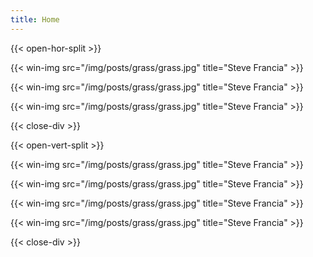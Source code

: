 ```yaml
---
title: Home
---
```


{{< open-hor-split >}}

{{< win-img src="/img/posts/grass/grass.jpg" title="Steve Francia" >}}

{{< win-img src="/img/posts/grass/grass.jpg" title="Steve Francia" >}}

{{< win-img src="/img/posts/grass/grass.jpg" title="Steve Francia" >}}

{{< close-div >}}

{{< open-vert-split >}}

{{< win-img src="/img/posts/grass/grass.jpg" title="Steve Francia" >}}

{{< win-img src="/img/posts/grass/grass.jpg" title="Steve Francia" >}}

{{< win-img src="/img/posts/grass/grass.jpg" title="Steve Francia" >}}

{{< win-img src="/img/posts/grass/grass.jpg" title="Steve Francia" >}}

{{< close-div >}}

